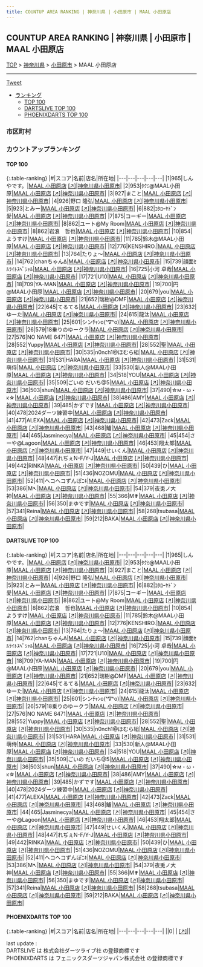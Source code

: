 ```yaml
---
title: COUNTUP AREA RANKING | 神奈川県 | 小田原市 | MAAL 小田原店
---
```

## COUNTUP AREA RANKING | 神奈川県 | 小田原市 | MAAL 小田原店

[TOP](/darts/rank/) > [神奈川県](/darts/rank/神奈川県/) > [小田原市](/darts/rank/神奈川県/小田原市/) > MAAL 小田原店

___

<a href="https://twitter.com/share?ref_src=twsrc%5Etfw" data-text="COUNTUP AREA RANKING | 神奈川県小田原市MAAL 小田原店" class="twitter-share-button" data-hashtags="DARTSLIVE,PHOENIXDARTS,darts,ダーツ" data-show-count="false">Tweet</a>

* [ランキング](#カウントアップランキング)
    * [TOP 100](#top-100)
    * [DARTSLIVE TOP 100](#dartslive-top-100)
    * [PHOENIXDARTS TOP 100](#phoenixdarts-top-100)

### 市区町村

<ul>

</ul>

### カウントアップランキング

#### TOP 100



{:.table-ranking}
|#|スコア|名前|店名|所在地|
|---|---|---|---|---|
|1|965|<span class="rank-name-dl">しんやです。</span>|<a href="/darts/rank/shops/b852257454ec69f458d385ea46352d8f.html">MAAL 小田原店</a> <a href="https://search.dartslive.com/jp/shop/b852257454ec69f458d385ea46352d8f">[↗]</a>|<a href="/darts/rank/神奈川県/小田原市">神奈川県小田原市</a>|
|2|953|<span class="rank-name-dl">ﾀｸﾐ@MAAL小田原</span>|<a href="/darts/rank/shops/b852257454ec69f458d385ea46352d8f.html">MAAL 小田原店</a> <a href="https://search.dartslive.com/jp/shop/b852257454ec69f458d385ea46352d8f">[↗]</a>|<a href="/darts/rank/神奈川県/小田原市">神奈川県小田原市</a>|
|3|927|<span class="rank-name-dl">まこと</span>|<a href="/darts/rank/shops/b852257454ec69f458d385ea46352d8f.html">MAAL 小田原店</a> <a href="https://search.dartslive.com/jp/shop/b852257454ec69f458d385ea46352d8f">[↗]</a>|<a href="/darts/rank/神奈川県/小田原市">神奈川県小田原市</a>|
|4|926|<span class="rank-name-dl">野口 隆弘</span>|<a href="/darts/rank/shops/b852257454ec69f458d385ea46352d8f.html">MAAL 小田原店</a> <a href="https://search.dartslive.com/jp/shop/b852257454ec69f458d385ea46352d8f">[↗]</a>|<a href="/darts/rank/神奈川県/小田原市">神奈川県小田原市</a>|
|5|923|<span class="rank-name-dl">とみー</span>|<a href="/darts/rank/shops/b852257454ec69f458d385ea46352d8f.html">MAAL 小田原店</a> <a href="https://search.dartslive.com/jp/shop/b852257454ec69f458d385ea46352d8f">[↗]</a>|<a href="/darts/rank/神奈川県/小田原市">神奈川県小田原市</a>|
|6|882|<span class="rank-name-dl">ｺﾀﾛｰﾔﾄﾞﾝ愛</span>|<a href="/darts/rank/shops/b852257454ec69f458d385ea46352d8f.html">MAAL 小田原店</a> <a href="https://search.dartslive.com/jp/shop/b852257454ec69f458d385ea46352d8f">[↗]</a>|<a href="/darts/rank/神奈川県/小田原市">神奈川県小田原市</a>|
|7|875|<span class="rank-name-dl">コーギー</span>|<a href="/darts/rank/shops/b852257454ec69f458d385ea46352d8f.html">MAAL 小田原店</a> <a href="https://search.dartslive.com/jp/shop/b852257454ec69f458d385ea46352d8f">[↗]</a>|<a href="/darts/rank/神奈川県/小田原市">神奈川県小田原市</a>|
|8|862|<span class="rank-name-dl">ユート@My Room</span>|<a href="/darts/rank/shops/b852257454ec69f458d385ea46352d8f.html">MAAL 小田原店</a> <a href="https://search.dartslive.com/jp/shop/b852257454ec69f458d385ea46352d8f">[↗]</a>|<a href="/darts/rank/神奈川県/小田原市">神奈川県小田原市</a>|
|8|862|<span class="rank-name-dl">岩浪　哲也</span>|<a href="/darts/rank/shops/b852257454ec69f458d385ea46352d8f.html">MAAL 小田原店</a> <a href="https://search.dartslive.com/jp/shop/b852257454ec69f458d385ea46352d8f">[↗]</a>|<a href="/darts/rank/神奈川県/小田原市">神奈川県小田原市</a>|
|10|854|<span class="rank-name-dl">ようすけ</span>|<a href="/darts/rank/shops/b852257454ec69f458d385ea46352d8f.html">MAAL 小田原店</a> <a href="https://search.dartslive.com/jp/shop/b852257454ec69f458d385ea46352d8f">[↗]</a>|<a href="/darts/rank/神奈川県/小田原市">神奈川県小田原市</a>|
|11|785|<span class="rank-name-dl">鈴木@MAAL小田原</span>|<a href="/darts/rank/shops/b852257454ec69f458d385ea46352d8f.html">MAAL 小田原店</a> <a href="https://search.dartslive.com/jp/shop/b852257454ec69f458d385ea46352d8f">[↗]</a>|<a href="/darts/rank/神奈川県/小田原市">神奈川県小田原市</a>|
|12|776|<span class="rank-name-dl">KENSHIRO.</span>|<a href="/darts/rank/shops/b852257454ec69f458d385ea46352d8f.html">MAAL 小田原店</a> <a href="https://search.dartslive.com/jp/shop/b852257454ec69f458d385ea46352d8f">[↗]</a>|<a href="/darts/rank/神奈川県/小田原市">神奈川県小田原市</a>|
|13|764|<span class="rank-name-dl">たりょ～</span>|<a href="/darts/rank/shops/b852257454ec69f458d385ea46352d8f.html">MAAL 小田原店</a> <a href="https://search.dartslive.com/jp/shop/b852257454ec69f458d385ea46352d8f">[↗]</a>|<a href="/darts/rank/神奈川県/小田原市">神奈川県小田原市</a>|
|14|762|<span class="rank-name-dl">chanちゃんΔ</span>|<a href="/darts/rank/shops/b852257454ec69f458d385ea46352d8f.html">MAAL 小田原店</a> <a href="https://search.dartslive.com/jp/shop/b852257454ec69f458d385ea46352d8f">[↗]</a>|<a href="/darts/rank/神奈川県/小田原市">神奈川県小田原市</a>|
|15|739|<span class="rank-name-dl">顔面ｾﾙﾗｲﾄｽﾍﾟｼｬﾙ</span>|<a href="/darts/rank/shops/b852257454ec69f458d385ea46352d8f.html">MAAL 小田原店</a> <a href="https://search.dartslive.com/jp/shop/b852257454ec69f458d385ea46352d8f">[↗]</a>|<a href="/darts/rank/神奈川県/小田原市">神奈川県小田原市</a>|
|16|725|<span class="rank-name-dl">小河 卓哉</span>|<a href="/darts/rank/shops/b852257454ec69f458d385ea46352d8f.html">MAAL 小田原店</a> <a href="https://search.dartslive.com/jp/shop/b852257454ec69f458d385ea46352d8f">[↗]</a>|<a href="/darts/rank/神奈川県/小田原市">神奈川県小田原市</a>|
|17|721|<span class="rank-name-dl">U10</span>|<a href="/darts/rank/shops/b852257454ec69f458d385ea46352d8f.html">MAAL 小田原店</a> <a href="https://search.dartslive.com/jp/shop/b852257454ec69f458d385ea46352d8f">[↗]</a>|<a href="/darts/rank/神奈川県/小田原市">神奈川県小田原市</a>|
|18|709|<span class="rank-name-dl">YA-MAN</span>|<a href="/darts/rank/shops/b852257454ec69f458d385ea46352d8f.html">MAAL 小田原店</a> <a href="https://search.dartslive.com/jp/shop/b852257454ec69f458d385ea46352d8f">[↗]</a>|<a href="/darts/rank/神奈川県/小田原市">神奈川県小田原市</a>|
|19|700|<span class="rank-name-dl">円@MAAL小田原</span>|<a href="/darts/rank/shops/b852257454ec69f458d385ea46352d8f.html">MAAL 小田原店</a> <a href="https://search.dartslive.com/jp/shop/b852257454ec69f458d385ea46352d8f">[↗]</a>|<a href="/darts/rank/神奈川県/小田原市">神奈川県小田原市</a>|
|20|679|<span class="rank-name-dl">you</span>|<a href="/darts/rank/shops/b852257454ec69f458d385ea46352d8f.html">MAAL 小田原店</a> <a href="https://search.dartslive.com/jp/shop/b852257454ec69f458d385ea46352d8f">[↗]</a>|<a href="/darts/rank/神奈川県/小田原市">神奈川県小田原市</a>|
|21|652|<span class="rank-name-dl">瑞樹@DMF</span>|<a href="/darts/rank/shops/b852257454ec69f458d385ea46352d8f.html">MAAL 小田原店</a> <a href="https://search.dartslive.com/jp/shop/b852257454ec69f458d385ea46352d8f">[↗]</a>|<a href="/darts/rank/神奈川県/小田原市">神奈川県小田原市</a>|
|22|645|<span class="rank-name-dl">てるてる</span>|<a href="/darts/rank/shops/b852257454ec69f458d385ea46352d8f.html">MAAL 小田原店</a> <a href="https://search.dartslive.com/jp/shop/b852257454ec69f458d385ea46352d8f">[↗]</a>|<a href="/darts/rank/神奈川県/小田原市">神奈川県小田原市</a>|
|23|632|<span class="rank-name-dl">ゆーた</span>|<a href="/darts/rank/shops/b852257454ec69f458d385ea46352d8f.html">MAAL 小田原店</a> <a href="https://search.dartslive.com/jp/shop/b852257454ec69f458d385ea46352d8f">[↗]</a>|<a href="/darts/rank/神奈川県/小田原市">神奈川県小田原市</a>|
|24|615|<span class="rank-name-dl">龍汰</span>|<a href="/darts/rank/shops/b852257454ec69f458d385ea46352d8f.html">MAAL 小田原店</a> <a href="https://search.dartslive.com/jp/shop/b852257454ec69f458d385ea46352d8f">[↗]</a>|<a href="/darts/rank/神奈川県/小田原市">神奈川県小田原市</a>|
|25|601|<span class="rank-name-dl">シンﾁｬﾝo(^∇^o)</span>|<a href="/darts/rank/shops/b852257454ec69f458d385ea46352d8f.html">MAAL 小田原店</a> <a href="https://search.dartslive.com/jp/shop/b852257454ec69f458d385ea46352d8f">[↗]</a>|<a href="/darts/rank/神奈川県/小田原市">神奈川県小田原市</a>|
|26|579|<span class="rank-name-dl">18乗りのゆークラ</span>|<a href="/darts/rank/shops/b852257454ec69f458d385ea46352d8f.html">MAAL 小田原店</a> <a href="https://search.dartslive.com/jp/shop/b852257454ec69f458d385ea46352d8f">[↗]</a>|<a href="/darts/rank/神奈川県/小田原市">神奈川県小田原市</a>|
|27|576|<span class="rank-name-dl">NO NAME 6471</span>|<a href="/darts/rank/shops/b852257454ec69f458d385ea46352d8f.html">MAAL 小田原店</a> <a href="https://search.dartslive.com/jp/shop/b852257454ec69f458d385ea46352d8f">[↗]</a>|<a href="/darts/rank/神奈川県/小田原市">神奈川県小田原市</a>|
|28|552|<span class="rank-name-dl">Yuppy</span>|<a href="/darts/rank/shops/b852257454ec69f458d385ea46352d8f.html">MAAL 小田原店</a> <a href="https://search.dartslive.com/jp/shop/b852257454ec69f458d385ea46352d8f">[↗]</a>|<a href="/darts/rank/神奈川県/小田原市">神奈川県小田原市</a>|
|28|552|<span class="rank-name-dl">聖</span>|<a href="/darts/rank/shops/b852257454ec69f458d385ea46352d8f.html">MAAL 小田原店</a> <a href="https://search.dartslive.com/jp/shop/b852257454ec69f458d385ea46352d8f">[↗]</a>|<a href="/darts/rank/神奈川県/小田原市">神奈川県小田原市</a>|
|30|535|<span class="rank-name-dl">n0nch1@ほむら組</span>|<a href="/darts/rank/shops/b852257454ec69f458d385ea46352d8f.html">MAAL 小田原店</a> <a href="https://search.dartslive.com/jp/shop/b852257454ec69f458d385ea46352d8f">[↗]</a>|<a href="/darts/rank/神奈川県/小田原市">神奈川県小田原市</a>|
|31|531|<span class="rank-name-dl">HARA</span>|<a href="/darts/rank/shops/b852257454ec69f458d385ea46352d8f.html">MAAL 小田原店</a> <a href="https://search.dartslive.com/jp/shop/b852257454ec69f458d385ea46352d8f">[↗]</a>|<a href="/darts/rank/神奈川県/小田原市">神奈川県小田原市</a>|
|31|531|<span class="rank-name-dl">萌侍</span>|<a href="/darts/rank/shops/b852257454ec69f458d385ea46352d8f.html">MAAL 小田原店</a> <a href="https://search.dartslive.com/jp/shop/b852257454ec69f458d385ea46352d8f">[↗]</a>|<a href="/darts/rank/神奈川県/小田原市">神奈川県小田原市</a>|
|33|530|<span class="rank-name-dl">新人@MAAL小田原</span>|<a href="/darts/rank/shops/b852257454ec69f458d385ea46352d8f.html">MAAL 小田原店</a> <a href="https://search.dartslive.com/jp/shop/b852257454ec69f458d385ea46352d8f">[↗]</a>|<a href="/darts/rank/神奈川県/小田原市">神奈川県小田原市</a>|
|34|518|<span class="rank-name-dl">YOU</span>|<a href="/darts/rank/shops/b852257454ec69f458d385ea46352d8f.html">MAAL 小田原店</a> <a href="https://search.dartslive.com/jp/shop/b852257454ec69f458d385ea46352d8f">[↗]</a>|<a href="/darts/rank/神奈川県/小田原市">神奈川県小田原市</a>|
|35|509|<span class="rank-name-dl">ごいの だいち@5</span>|<a href="/darts/rank/shops/b852257454ec69f458d385ea46352d8f.html">MAAL 小田原店</a> <a href="https://search.dartslive.com/jp/shop/b852257454ec69f458d385ea46352d8f">[↗]</a>|<a href="/darts/rank/神奈川県/小田原市">神奈川県小田原市</a>|
|36|503|<span class="rank-name-dl">shun</span>|<a href="/darts/rank/shops/b852257454ec69f458d385ea46352d8f.html">MAAL 小田原店</a> <a href="https://search.dartslive.com/jp/shop/b852257454ec69f458d385ea46352d8f">[↗]</a>|<a href="/darts/rank/神奈川県/小田原市">神奈川県小田原市</a>|
|37|490|<span class="rank-name-dl">☆м・ω・κ☆</span>|<a href="/darts/rank/shops/b852257454ec69f458d385ea46352d8f.html">MAAL 小田原店</a> <a href="https://search.dartslive.com/jp/shop/b852257454ec69f458d385ea46352d8f">[↗]</a>|<a href="/darts/rank/神奈川県/小田原市">神奈川県小田原市</a>|
|38|486|<span class="rank-name-dl">AMY</span>|<a href="/darts/rank/shops/b852257454ec69f458d385ea46352d8f.html">MAAL 小田原店</a> <a href="https://search.dartslive.com/jp/shop/b852257454ec69f458d385ea46352d8f">[↗]</a>|<a href="/darts/rank/神奈川県/小田原市">神奈川県小田原市</a>|
|39|485|<span class="rank-name-dl">かずです</span>|<a href="/darts/rank/shops/b852257454ec69f458d385ea46352d8f.html">MAAL 小田原店</a> <a href="https://search.dartslive.com/jp/shop/b852257454ec69f458d385ea46352d8f">[↗]</a>|<a href="/darts/rank/神奈川県/小田原市">神奈川県小田原市</a>|
|40|478|<span class="rank-name-dl">2024ダーツ練習中</span>|<a href="/darts/rank/shops/b852257454ec69f458d385ea46352d8f.html">MAAL 小田原店</a> <a href="https://search.dartslive.com/jp/shop/b852257454ec69f458d385ea46352d8f">[↗]</a>|<a href="/darts/rank/神奈川県/小田原市">神奈川県小田原市</a>|
|41|477|<span class="rank-name-dl">ALEXA</span>|<a href="/darts/rank/shops/b852257454ec69f458d385ea46352d8f.html">MAAL 小田原店</a> <a href="https://search.dartslive.com/jp/shop/b852257454ec69f458d385ea46352d8f">[↗]</a>|<a href="/darts/rank/神奈川県/小田原市">神奈川県小田原市</a>|
|42|473|<span class="rank-name-dl">Zack</span>|<a href="/darts/rank/shops/b852257454ec69f458d385ea46352d8f.html">MAAL 小田原店</a> <a href="https://search.dartslive.com/jp/shop/b852257454ec69f458d385ea46352d8f">[↗]</a>|<a href="/darts/rank/神奈川県/小田原市">神奈川県小田原市</a>|
|43|468|<span class="rank-name-dl">鱸</span>|<a href="/darts/rank/shops/b852257454ec69f458d385ea46352d8f.html">MAAL 小田原店</a> <a href="https://search.dartslive.com/jp/shop/b852257454ec69f458d385ea46352d8f">[↗]</a>|<a href="/darts/rank/神奈川県/小田原市">神奈川県小田原市</a>|
|44|465|<span class="rank-name-dl">Jasminecya</span>|<a href="/darts/rank/shops/b852257454ec69f458d385ea46352d8f.html">MAAL 小田原店</a> <a href="https://search.dartslive.com/jp/shop/b852257454ec69f458d385ea46352d8f">[↗]</a>|<a href="/darts/rank/神奈川県/小田原市">神奈川県小田原市</a>|
|45|454|<span class="rank-name-dl">さーや@Lagoon</span>|<a href="/darts/rank/shops/b852257454ec69f458d385ea46352d8f.html">MAAL 小田原店</a> <a href="https://search.dartslive.com/jp/shop/b852257454ec69f458d385ea46352d8f">[↗]</a>|<a href="/darts/rank/神奈川県/小田原市">神奈川県小田原市</a>|
|46|453|<span class="rank-name-dl">翔太郎</span>|<a href="/darts/rank/shops/b852257454ec69f458d385ea46352d8f.html">MAAL 小田原店</a> <a href="https://search.dartslive.com/jp/shop/b852257454ec69f458d385ea46352d8f">[↗]</a>|<a href="/darts/rank/神奈川県/小田原市">神奈川県小田原市</a>|
|47|449|<span class="rank-name-dl">せいくん</span>|<a href="/darts/rank/shops/b852257454ec69f458d385ea46352d8f.html">MAAL 小田原店</a> <a href="https://search.dartslive.com/jp/shop/b852257454ec69f458d385ea46352d8f">[↗]</a>|<a href="/darts/rank/神奈川県/小田原市">神奈川県小田原市</a>|
|48|447|<span class="rank-name-dl">れぢぇN-F/Y-J</span>|<a href="/darts/rank/shops/b852257454ec69f458d385ea46352d8f.html">MAAL 小田原店</a> <a href="https://search.dartslive.com/jp/shop/b852257454ec69f458d385ea46352d8f">[↗]</a>|<a href="/darts/rank/神奈川県/小田原市">神奈川県小田原市</a>|
|49|442|<span class="rank-name-dl">RINKA</span>|<a href="/darts/rank/shops/b852257454ec69f458d385ea46352d8f.html">MAAL 小田原店</a> <a href="https://search.dartslive.com/jp/shop/b852257454ec69f458d385ea46352d8f">[↗]</a>|<a href="/darts/rank/神奈川県/小田原市">神奈川県小田原市</a>|
|50|439|<span class="rank-name-dl">ひ</span>|<a href="/darts/rank/shops/b852257454ec69f458d385ea46352d8f.html">MAAL 小田原店</a> <a href="https://search.dartslive.com/jp/shop/b852257454ec69f458d385ea46352d8f">[↗]</a>|<a href="/darts/rank/神奈川県/小田原市">神奈川県小田原市</a>|
|51|436|<span class="rank-name-dl">NOZOMU</span>|<a href="/darts/rank/shops/b852257454ec69f458d385ea46352d8f.html">MAAL 小田原店</a> <a href="https://search.dartslive.com/jp/shop/b852257454ec69f458d385ea46352d8f">[↗]</a>|<a href="/darts/rank/神奈川県/小田原市">神奈川県小田原市</a>|
|52|411|<span class="rank-name-dl">ヘコヘコずんぽﾆｷ</span>|<a href="/darts/rank/shops/b852257454ec69f458d385ea46352d8f.html">MAAL 小田原店</a> <a href="https://search.dartslive.com/jp/shop/b852257454ec69f458d385ea46352d8f">[↗]</a>|<a href="/darts/rank/神奈川県/小田原市">神奈川県小田原市</a>|
|53|386|<span class="rank-name-dl">M➷</span>|<a href="/darts/rank/shops/b852257454ec69f458d385ea46352d8f.html">MAAL 小田原店</a> <a href="https://search.dartslive.com/jp/shop/b852257454ec69f458d385ea46352d8f">[↗]</a>|<a href="/darts/rank/神奈川県/小田原市">神奈川県小田原市</a>|
|54|379|<span class="rank-name-dl">夜兎ノ大神</span>|<a href="/darts/rank/shops/b852257454ec69f458d385ea46352d8f.html">MAAL 小田原店</a> <a href="https://search.dartslive.com/jp/shop/b852257454ec69f458d385ea46352d8f">[↗]</a>|<a href="/darts/rank/神奈川県/小田原市">神奈川県小田原市</a>|
|55|366|<span class="rank-name-dl">M✟</span>|<a href="/darts/rank/shops/b852257454ec69f458d385ea46352d8f.html">MAAL 小田原店</a> <a href="https://search.dartslive.com/jp/shop/b852257454ec69f458d385ea46352d8f">[↗]</a>|<a href="/darts/rank/神奈川県/小田原市">神奈川県小田原市</a>|
|56|350|<span class="rank-name-dl">まゆです</span>|<a href="/darts/rank/shops/b852257454ec69f458d385ea46352d8f.html">MAAL 小田原店</a> <a href="https://search.dartslive.com/jp/shop/b852257454ec69f458d385ea46352d8f">[↗]</a>|<a href="/darts/rank/神奈川県/小田原市">神奈川県小田原市</a>|
|57|341|<span class="rank-name-dl">Reina</span>|<a href="/darts/rank/shops/b852257454ec69f458d385ea46352d8f.html">MAAL 小田原店</a> <a href="https://search.dartslive.com/jp/shop/b852257454ec69f458d385ea46352d8f">[↗]</a>|<a href="/darts/rank/神奈川県/小田原市">神奈川県小田原市</a>|
|58|268|<span class="rank-name-dl">tsubasa</span>|<a href="/darts/rank/shops/b852257454ec69f458d385ea46352d8f.html">MAAL 小田原店</a> <a href="https://search.dartslive.com/jp/shop/b852257454ec69f458d385ea46352d8f">[↗]</a>|<a href="/darts/rank/神奈川県/小田原市">神奈川県小田原市</a>|
|59|212|<span class="rank-name-dl">BAKA</span>|<a href="/darts/rank/shops/b852257454ec69f458d385ea46352d8f.html">MAAL 小田原店</a> <a href="https://search.dartslive.com/jp/shop/b852257454ec69f458d385ea46352d8f">[↗]</a>|<a href="/darts/rank/神奈川県/小田原市">神奈川県小田原市</a>|


#### DARTSLIVE TOP 100



{:.table-ranking}
|#|スコア|名前|店名|所在地|
|---|---|---|---|---|
|1|965|<span class="rank-name-dl">しんやです。</span>|<a href="/darts/rank/shops/b852257454ec69f458d385ea46352d8f.html">MAAL 小田原店</a> <a href="https://search.dartslive.com/jp/shop/b852257454ec69f458d385ea46352d8f">[↗]</a>|<a href="/darts/rank/神奈川県/小田原市">神奈川県小田原市</a>|
|2|953|<span class="rank-name-dl">ﾀｸﾐ@MAAL小田原</span>|<a href="/darts/rank/shops/b852257454ec69f458d385ea46352d8f.html">MAAL 小田原店</a> <a href="https://search.dartslive.com/jp/shop/b852257454ec69f458d385ea46352d8f">[↗]</a>|<a href="/darts/rank/神奈川県/小田原市">神奈川県小田原市</a>|
|3|927|<span class="rank-name-dl">まこと</span>|<a href="/darts/rank/shops/b852257454ec69f458d385ea46352d8f.html">MAAL 小田原店</a> <a href="https://search.dartslive.com/jp/shop/b852257454ec69f458d385ea46352d8f">[↗]</a>|<a href="/darts/rank/神奈川県/小田原市">神奈川県小田原市</a>|
|4|926|<span class="rank-name-dl">野口 隆弘</span>|<a href="/darts/rank/shops/b852257454ec69f458d385ea46352d8f.html">MAAL 小田原店</a> <a href="https://search.dartslive.com/jp/shop/b852257454ec69f458d385ea46352d8f">[↗]</a>|<a href="/darts/rank/神奈川県/小田原市">神奈川県小田原市</a>|
|5|923|<span class="rank-name-dl">とみー</span>|<a href="/darts/rank/shops/b852257454ec69f458d385ea46352d8f.html">MAAL 小田原店</a> <a href="https://search.dartslive.com/jp/shop/b852257454ec69f458d385ea46352d8f">[↗]</a>|<a href="/darts/rank/神奈川県/小田原市">神奈川県小田原市</a>|
|6|882|<span class="rank-name-dl">ｺﾀﾛｰﾔﾄﾞﾝ愛</span>|<a href="/darts/rank/shops/b852257454ec69f458d385ea46352d8f.html">MAAL 小田原店</a> <a href="https://search.dartslive.com/jp/shop/b852257454ec69f458d385ea46352d8f">[↗]</a>|<a href="/darts/rank/神奈川県/小田原市">神奈川県小田原市</a>|
|7|875|<span class="rank-name-dl">コーギー</span>|<a href="/darts/rank/shops/b852257454ec69f458d385ea46352d8f.html">MAAL 小田原店</a> <a href="https://search.dartslive.com/jp/shop/b852257454ec69f458d385ea46352d8f">[↗]</a>|<a href="/darts/rank/神奈川県/小田原市">神奈川県小田原市</a>|
|8|862|<span class="rank-name-dl">ユート@My Room</span>|<a href="/darts/rank/shops/b852257454ec69f458d385ea46352d8f.html">MAAL 小田原店</a> <a href="https://search.dartslive.com/jp/shop/b852257454ec69f458d385ea46352d8f">[↗]</a>|<a href="/darts/rank/神奈川県/小田原市">神奈川県小田原市</a>|
|8|862|<span class="rank-name-dl">岩浪　哲也</span>|<a href="/darts/rank/shops/b852257454ec69f458d385ea46352d8f.html">MAAL 小田原店</a> <a href="https://search.dartslive.com/jp/shop/b852257454ec69f458d385ea46352d8f">[↗]</a>|<a href="/darts/rank/神奈川県/小田原市">神奈川県小田原市</a>|
|10|854|<span class="rank-name-dl">ようすけ</span>|<a href="/darts/rank/shops/b852257454ec69f458d385ea46352d8f.html">MAAL 小田原店</a> <a href="https://search.dartslive.com/jp/shop/b852257454ec69f458d385ea46352d8f">[↗]</a>|<a href="/darts/rank/神奈川県/小田原市">神奈川県小田原市</a>|
|11|785|<span class="rank-name-dl">鈴木@MAAL小田原</span>|<a href="/darts/rank/shops/b852257454ec69f458d385ea46352d8f.html">MAAL 小田原店</a> <a href="https://search.dartslive.com/jp/shop/b852257454ec69f458d385ea46352d8f">[↗]</a>|<a href="/darts/rank/神奈川県/小田原市">神奈川県小田原市</a>|
|12|776|<span class="rank-name-dl">KENSHIRO.</span>|<a href="/darts/rank/shops/b852257454ec69f458d385ea46352d8f.html">MAAL 小田原店</a> <a href="https://search.dartslive.com/jp/shop/b852257454ec69f458d385ea46352d8f">[↗]</a>|<a href="/darts/rank/神奈川県/小田原市">神奈川県小田原市</a>|
|13|764|<span class="rank-name-dl">たりょ～</span>|<a href="/darts/rank/shops/b852257454ec69f458d385ea46352d8f.html">MAAL 小田原店</a> <a href="https://search.dartslive.com/jp/shop/b852257454ec69f458d385ea46352d8f">[↗]</a>|<a href="/darts/rank/神奈川県/小田原市">神奈川県小田原市</a>|
|14|762|<span class="rank-name-dl">chanちゃんΔ</span>|<a href="/darts/rank/shops/b852257454ec69f458d385ea46352d8f.html">MAAL 小田原店</a> <a href="https://search.dartslive.com/jp/shop/b852257454ec69f458d385ea46352d8f">[↗]</a>|<a href="/darts/rank/神奈川県/小田原市">神奈川県小田原市</a>|
|15|739|<span class="rank-name-dl">顔面ｾﾙﾗｲﾄｽﾍﾟｼｬﾙ</span>|<a href="/darts/rank/shops/b852257454ec69f458d385ea46352d8f.html">MAAL 小田原店</a> <a href="https://search.dartslive.com/jp/shop/b852257454ec69f458d385ea46352d8f">[↗]</a>|<a href="/darts/rank/神奈川県/小田原市">神奈川県小田原市</a>|
|16|725|<span class="rank-name-dl">小河 卓哉</span>|<a href="/darts/rank/shops/b852257454ec69f458d385ea46352d8f.html">MAAL 小田原店</a> <a href="https://search.dartslive.com/jp/shop/b852257454ec69f458d385ea46352d8f">[↗]</a>|<a href="/darts/rank/神奈川県/小田原市">神奈川県小田原市</a>|
|17|721|<span class="rank-name-dl">U10</span>|<a href="/darts/rank/shops/b852257454ec69f458d385ea46352d8f.html">MAAL 小田原店</a> <a href="https://search.dartslive.com/jp/shop/b852257454ec69f458d385ea46352d8f">[↗]</a>|<a href="/darts/rank/神奈川県/小田原市">神奈川県小田原市</a>|
|18|709|<span class="rank-name-dl">YA-MAN</span>|<a href="/darts/rank/shops/b852257454ec69f458d385ea46352d8f.html">MAAL 小田原店</a> <a href="https://search.dartslive.com/jp/shop/b852257454ec69f458d385ea46352d8f">[↗]</a>|<a href="/darts/rank/神奈川県/小田原市">神奈川県小田原市</a>|
|19|700|<span class="rank-name-dl">円@MAAL小田原</span>|<a href="/darts/rank/shops/b852257454ec69f458d385ea46352d8f.html">MAAL 小田原店</a> <a href="https://search.dartslive.com/jp/shop/b852257454ec69f458d385ea46352d8f">[↗]</a>|<a href="/darts/rank/神奈川県/小田原市">神奈川県小田原市</a>|
|20|679|<span class="rank-name-dl">you</span>|<a href="/darts/rank/shops/b852257454ec69f458d385ea46352d8f.html">MAAL 小田原店</a> <a href="https://search.dartslive.com/jp/shop/b852257454ec69f458d385ea46352d8f">[↗]</a>|<a href="/darts/rank/神奈川県/小田原市">神奈川県小田原市</a>|
|21|652|<span class="rank-name-dl">瑞樹@DMF</span>|<a href="/darts/rank/shops/b852257454ec69f458d385ea46352d8f.html">MAAL 小田原店</a> <a href="https://search.dartslive.com/jp/shop/b852257454ec69f458d385ea46352d8f">[↗]</a>|<a href="/darts/rank/神奈川県/小田原市">神奈川県小田原市</a>|
|22|645|<span class="rank-name-dl">てるてる</span>|<a href="/darts/rank/shops/b852257454ec69f458d385ea46352d8f.html">MAAL 小田原店</a> <a href="https://search.dartslive.com/jp/shop/b852257454ec69f458d385ea46352d8f">[↗]</a>|<a href="/darts/rank/神奈川県/小田原市">神奈川県小田原市</a>|
|23|632|<span class="rank-name-dl">ゆーた</span>|<a href="/darts/rank/shops/b852257454ec69f458d385ea46352d8f.html">MAAL 小田原店</a> <a href="https://search.dartslive.com/jp/shop/b852257454ec69f458d385ea46352d8f">[↗]</a>|<a href="/darts/rank/神奈川県/小田原市">神奈川県小田原市</a>|
|24|615|<span class="rank-name-dl">龍汰</span>|<a href="/darts/rank/shops/b852257454ec69f458d385ea46352d8f.html">MAAL 小田原店</a> <a href="https://search.dartslive.com/jp/shop/b852257454ec69f458d385ea46352d8f">[↗]</a>|<a href="/darts/rank/神奈川県/小田原市">神奈川県小田原市</a>|
|25|601|<span class="rank-name-dl">シンﾁｬﾝo(^∇^o)</span>|<a href="/darts/rank/shops/b852257454ec69f458d385ea46352d8f.html">MAAL 小田原店</a> <a href="https://search.dartslive.com/jp/shop/b852257454ec69f458d385ea46352d8f">[↗]</a>|<a href="/darts/rank/神奈川県/小田原市">神奈川県小田原市</a>|
|26|579|<span class="rank-name-dl">18乗りのゆークラ</span>|<a href="/darts/rank/shops/b852257454ec69f458d385ea46352d8f.html">MAAL 小田原店</a> <a href="https://search.dartslive.com/jp/shop/b852257454ec69f458d385ea46352d8f">[↗]</a>|<a href="/darts/rank/神奈川県/小田原市">神奈川県小田原市</a>|
|27|576|<span class="rank-name-dl">NO NAME 6471</span>|<a href="/darts/rank/shops/b852257454ec69f458d385ea46352d8f.html">MAAL 小田原店</a> <a href="https://search.dartslive.com/jp/shop/b852257454ec69f458d385ea46352d8f">[↗]</a>|<a href="/darts/rank/神奈川県/小田原市">神奈川県小田原市</a>|
|28|552|<span class="rank-name-dl">Yuppy</span>|<a href="/darts/rank/shops/b852257454ec69f458d385ea46352d8f.html">MAAL 小田原店</a> <a href="https://search.dartslive.com/jp/shop/b852257454ec69f458d385ea46352d8f">[↗]</a>|<a href="/darts/rank/神奈川県/小田原市">神奈川県小田原市</a>|
|28|552|<span class="rank-name-dl">聖</span>|<a href="/darts/rank/shops/b852257454ec69f458d385ea46352d8f.html">MAAL 小田原店</a> <a href="https://search.dartslive.com/jp/shop/b852257454ec69f458d385ea46352d8f">[↗]</a>|<a href="/darts/rank/神奈川県/小田原市">神奈川県小田原市</a>|
|30|535|<span class="rank-name-dl">n0nch1@ほむら組</span>|<a href="/darts/rank/shops/b852257454ec69f458d385ea46352d8f.html">MAAL 小田原店</a> <a href="https://search.dartslive.com/jp/shop/b852257454ec69f458d385ea46352d8f">[↗]</a>|<a href="/darts/rank/神奈川県/小田原市">神奈川県小田原市</a>|
|31|531|<span class="rank-name-dl">HARA</span>|<a href="/darts/rank/shops/b852257454ec69f458d385ea46352d8f.html">MAAL 小田原店</a> <a href="https://search.dartslive.com/jp/shop/b852257454ec69f458d385ea46352d8f">[↗]</a>|<a href="/darts/rank/神奈川県/小田原市">神奈川県小田原市</a>|
|31|531|<span class="rank-name-dl">萌侍</span>|<a href="/darts/rank/shops/b852257454ec69f458d385ea46352d8f.html">MAAL 小田原店</a> <a href="https://search.dartslive.com/jp/shop/b852257454ec69f458d385ea46352d8f">[↗]</a>|<a href="/darts/rank/神奈川県/小田原市">神奈川県小田原市</a>|
|33|530|<span class="rank-name-dl">新人@MAAL小田原</span>|<a href="/darts/rank/shops/b852257454ec69f458d385ea46352d8f.html">MAAL 小田原店</a> <a href="https://search.dartslive.com/jp/shop/b852257454ec69f458d385ea46352d8f">[↗]</a>|<a href="/darts/rank/神奈川県/小田原市">神奈川県小田原市</a>|
|34|518|<span class="rank-name-dl">YOU</span>|<a href="/darts/rank/shops/b852257454ec69f458d385ea46352d8f.html">MAAL 小田原店</a> <a href="https://search.dartslive.com/jp/shop/b852257454ec69f458d385ea46352d8f">[↗]</a>|<a href="/darts/rank/神奈川県/小田原市">神奈川県小田原市</a>|
|35|509|<span class="rank-name-dl">ごいの だいち@5</span>|<a href="/darts/rank/shops/b852257454ec69f458d385ea46352d8f.html">MAAL 小田原店</a> <a href="https://search.dartslive.com/jp/shop/b852257454ec69f458d385ea46352d8f">[↗]</a>|<a href="/darts/rank/神奈川県/小田原市">神奈川県小田原市</a>|
|36|503|<span class="rank-name-dl">shun</span>|<a href="/darts/rank/shops/b852257454ec69f458d385ea46352d8f.html">MAAL 小田原店</a> <a href="https://search.dartslive.com/jp/shop/b852257454ec69f458d385ea46352d8f">[↗]</a>|<a href="/darts/rank/神奈川県/小田原市">神奈川県小田原市</a>|
|37|490|<span class="rank-name-dl">☆м・ω・κ☆</span>|<a href="/darts/rank/shops/b852257454ec69f458d385ea46352d8f.html">MAAL 小田原店</a> <a href="https://search.dartslive.com/jp/shop/b852257454ec69f458d385ea46352d8f">[↗]</a>|<a href="/darts/rank/神奈川県/小田原市">神奈川県小田原市</a>|
|38|486|<span class="rank-name-dl">AMY</span>|<a href="/darts/rank/shops/b852257454ec69f458d385ea46352d8f.html">MAAL 小田原店</a> <a href="https://search.dartslive.com/jp/shop/b852257454ec69f458d385ea46352d8f">[↗]</a>|<a href="/darts/rank/神奈川県/小田原市">神奈川県小田原市</a>|
|39|485|<span class="rank-name-dl">かずです</span>|<a href="/darts/rank/shops/b852257454ec69f458d385ea46352d8f.html">MAAL 小田原店</a> <a href="https://search.dartslive.com/jp/shop/b852257454ec69f458d385ea46352d8f">[↗]</a>|<a href="/darts/rank/神奈川県/小田原市">神奈川県小田原市</a>|
|40|478|<span class="rank-name-dl">2024ダーツ練習中</span>|<a href="/darts/rank/shops/b852257454ec69f458d385ea46352d8f.html">MAAL 小田原店</a> <a href="https://search.dartslive.com/jp/shop/b852257454ec69f458d385ea46352d8f">[↗]</a>|<a href="/darts/rank/神奈川県/小田原市">神奈川県小田原市</a>|
|41|477|<span class="rank-name-dl">ALEXA</span>|<a href="/darts/rank/shops/b852257454ec69f458d385ea46352d8f.html">MAAL 小田原店</a> <a href="https://search.dartslive.com/jp/shop/b852257454ec69f458d385ea46352d8f">[↗]</a>|<a href="/darts/rank/神奈川県/小田原市">神奈川県小田原市</a>|
|42|473|<span class="rank-name-dl">Zack</span>|<a href="/darts/rank/shops/b852257454ec69f458d385ea46352d8f.html">MAAL 小田原店</a> <a href="https://search.dartslive.com/jp/shop/b852257454ec69f458d385ea46352d8f">[↗]</a>|<a href="/darts/rank/神奈川県/小田原市">神奈川県小田原市</a>|
|43|468|<span class="rank-name-dl">鱸</span>|<a href="/darts/rank/shops/b852257454ec69f458d385ea46352d8f.html">MAAL 小田原店</a> <a href="https://search.dartslive.com/jp/shop/b852257454ec69f458d385ea46352d8f">[↗]</a>|<a href="/darts/rank/神奈川県/小田原市">神奈川県小田原市</a>|
|44|465|<span class="rank-name-dl">Jasminecya</span>|<a href="/darts/rank/shops/b852257454ec69f458d385ea46352d8f.html">MAAL 小田原店</a> <a href="https://search.dartslive.com/jp/shop/b852257454ec69f458d385ea46352d8f">[↗]</a>|<a href="/darts/rank/神奈川県/小田原市">神奈川県小田原市</a>|
|45|454|<span class="rank-name-dl">さーや@Lagoon</span>|<a href="/darts/rank/shops/b852257454ec69f458d385ea46352d8f.html">MAAL 小田原店</a> <a href="https://search.dartslive.com/jp/shop/b852257454ec69f458d385ea46352d8f">[↗]</a>|<a href="/darts/rank/神奈川県/小田原市">神奈川県小田原市</a>|
|46|453|<span class="rank-name-dl">翔太郎</span>|<a href="/darts/rank/shops/b852257454ec69f458d385ea46352d8f.html">MAAL 小田原店</a> <a href="https://search.dartslive.com/jp/shop/b852257454ec69f458d385ea46352d8f">[↗]</a>|<a href="/darts/rank/神奈川県/小田原市">神奈川県小田原市</a>|
|47|449|<span class="rank-name-dl">せいくん</span>|<a href="/darts/rank/shops/b852257454ec69f458d385ea46352d8f.html">MAAL 小田原店</a> <a href="https://search.dartslive.com/jp/shop/b852257454ec69f458d385ea46352d8f">[↗]</a>|<a href="/darts/rank/神奈川県/小田原市">神奈川県小田原市</a>|
|48|447|<span class="rank-name-dl">れぢぇN-F/Y-J</span>|<a href="/darts/rank/shops/b852257454ec69f458d385ea46352d8f.html">MAAL 小田原店</a> <a href="https://search.dartslive.com/jp/shop/b852257454ec69f458d385ea46352d8f">[↗]</a>|<a href="/darts/rank/神奈川県/小田原市">神奈川県小田原市</a>|
|49|442|<span class="rank-name-dl">RINKA</span>|<a href="/darts/rank/shops/b852257454ec69f458d385ea46352d8f.html">MAAL 小田原店</a> <a href="https://search.dartslive.com/jp/shop/b852257454ec69f458d385ea46352d8f">[↗]</a>|<a href="/darts/rank/神奈川県/小田原市">神奈川県小田原市</a>|
|50|439|<span class="rank-name-dl">ひ</span>|<a href="/darts/rank/shops/b852257454ec69f458d385ea46352d8f.html">MAAL 小田原店</a> <a href="https://search.dartslive.com/jp/shop/b852257454ec69f458d385ea46352d8f">[↗]</a>|<a href="/darts/rank/神奈川県/小田原市">神奈川県小田原市</a>|
|51|436|<span class="rank-name-dl">NOZOMU</span>|<a href="/darts/rank/shops/b852257454ec69f458d385ea46352d8f.html">MAAL 小田原店</a> <a href="https://search.dartslive.com/jp/shop/b852257454ec69f458d385ea46352d8f">[↗]</a>|<a href="/darts/rank/神奈川県/小田原市">神奈川県小田原市</a>|
|52|411|<span class="rank-name-dl">ヘコヘコずんぽﾆｷ</span>|<a href="/darts/rank/shops/b852257454ec69f458d385ea46352d8f.html">MAAL 小田原店</a> <a href="https://search.dartslive.com/jp/shop/b852257454ec69f458d385ea46352d8f">[↗]</a>|<a href="/darts/rank/神奈川県/小田原市">神奈川県小田原市</a>|
|53|386|<span class="rank-name-dl">M➷</span>|<a href="/darts/rank/shops/b852257454ec69f458d385ea46352d8f.html">MAAL 小田原店</a> <a href="https://search.dartslive.com/jp/shop/b852257454ec69f458d385ea46352d8f">[↗]</a>|<a href="/darts/rank/神奈川県/小田原市">神奈川県小田原市</a>|
|54|379|<span class="rank-name-dl">夜兎ノ大神</span>|<a href="/darts/rank/shops/b852257454ec69f458d385ea46352d8f.html">MAAL 小田原店</a> <a href="https://search.dartslive.com/jp/shop/b852257454ec69f458d385ea46352d8f">[↗]</a>|<a href="/darts/rank/神奈川県/小田原市">神奈川県小田原市</a>|
|55|366|<span class="rank-name-dl">M✟</span>|<a href="/darts/rank/shops/b852257454ec69f458d385ea46352d8f.html">MAAL 小田原店</a> <a href="https://search.dartslive.com/jp/shop/b852257454ec69f458d385ea46352d8f">[↗]</a>|<a href="/darts/rank/神奈川県/小田原市">神奈川県小田原市</a>|
|56|350|<span class="rank-name-dl">まゆです</span>|<a href="/darts/rank/shops/b852257454ec69f458d385ea46352d8f.html">MAAL 小田原店</a> <a href="https://search.dartslive.com/jp/shop/b852257454ec69f458d385ea46352d8f">[↗]</a>|<a href="/darts/rank/神奈川県/小田原市">神奈川県小田原市</a>|
|57|341|<span class="rank-name-dl">Reina</span>|<a href="/darts/rank/shops/b852257454ec69f458d385ea46352d8f.html">MAAL 小田原店</a> <a href="https://search.dartslive.com/jp/shop/b852257454ec69f458d385ea46352d8f">[↗]</a>|<a href="/darts/rank/神奈川県/小田原市">神奈川県小田原市</a>|
|58|268|<span class="rank-name-dl">tsubasa</span>|<a href="/darts/rank/shops/b852257454ec69f458d385ea46352d8f.html">MAAL 小田原店</a> <a href="https://search.dartslive.com/jp/shop/b852257454ec69f458d385ea46352d8f">[↗]</a>|<a href="/darts/rank/神奈川県/小田原市">神奈川県小田原市</a>|
|59|212|<span class="rank-name-dl">BAKA</span>|<a href="/darts/rank/shops/b852257454ec69f458d385ea46352d8f.html">MAAL 小田原店</a> <a href="https://search.dartslive.com/jp/shop/b852257454ec69f458d385ea46352d8f">[↗]</a>|<a href="/darts/rank/神奈川県/小田原市">神奈川県小田原市</a>|


#### PHOENIXDARTS TOP 100



{:.table-ranking}
|#|スコア|名前|店名|所在地|
|---|---|---|---|---|
||0|<span class="rank-name-dl"> </span>|<a href="/darts/rank/shops/.html"></a> <a href="">[↗]</a>|<a href="/darts/rank//"></a>|


<div class="footer border-top border-gray-light mt-5 pt-3 text-right text-gray">
    last update : <span style="font-weight: italic" id="foot_last_modified"></span><br />
    DARTSLIVE は 株式会社ダーツライブ社 の登録商標です<br />
    PHOENIXDARTS は フェニックスダーツジャパン株式会社 の登録商標です<br />
</div>

<script src="https://cdnjs.cloudflare.com/ajax/libs/jquery.tablesorter/2.31.3/js/jquery.tablesorter.min.js" integrity="sha512-qzgd5cYSZcosqpzpn7zF2ZId8f/8CHmFKZ8j7mU4OUXTNRd5g+ZHBPsgKEwoqxCtdQvExE5LprwwPAgoicguNg==" crossorigin="anonymous" referrerpolicy="no-referrer"></script>
<link rel="stylesheet" href="https://cdnjs.cloudflare.com/ajax/libs/jquery.tablesorter/2.31.3/css/theme.default.min.css" integrity="sha512-wghhOJkjQX0Lh3NSWvNKeZ0ZpNn+SPVXX1Qyc9OCaogADktxrBiBdKGDoqVUOyhStvMBmJQ8ZdMHiR3wuEq8+w==" crossorigin="anonymous" referrerpolicy="no-referrer" />
<script>
$(function() {
    $(".table-ranking").tablesorter({sortList:[[0, 0]]});
    $("#foot_last_modified").text(formatDate(new Date(document.lastModified), 'yyyy-MM-dd HH:mm:ss'));
});
</script>

<script async src="https://platform.twitter.com/widgets.js" charset="utf-8"></script>